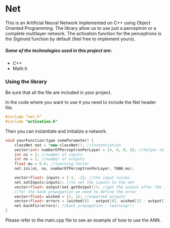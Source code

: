 # Net
This is an Artificial Neural Network implemented on C++ using Object Oriented Programming.
The library allow us to use just a perceptron or a complete multilayer network.
The activation function for the perceptrons is the Sigmoid function by default (feel free to implement yours).

##### Some of the technologies used in this project are:
  - C++
  - Math.h


### Using the library

Be sure that all the file are included in your project.

In the code where you want to use it you need to include the Net header file.

```c++
#include “net.h”
#include "activation.h"
```

Then you can instantiate and initialize a network.

```c++
void yourFunction(type someParameter) {
	classNet net = *new classNet(); //instantiation
	vector<int> numberOfPerceptronPerLayer = {4, 6, 8, 4}; //helper to initialize the network
	int ni = 2; //number of inputs
	int no = 2; //number of outputs
	float mu = 0.6; //learning factor
	net.ini(ni, no, numberOfPerceptronPerLayer, TANH,mu);

	vector<float> inputs = {-1, -1}; //the input values
	net.setInputs(inputs); //to set the inputs to the net
	vector<float> output(net.getOutput()); //get the output after the forward propagation
	//for the back propagation we need to define the error
	vector<float> wished = {1, 1}; //expected outputs
	vector<float> errors = {wished[0] - output[0], wished[1] - output[1]}; //errors
	net.backFix(errors); //back propagation - learning!!!
}
```

Please refer to the main.cpp file to see an example of how to use the ANN.
